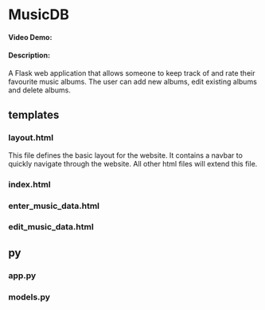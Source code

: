 # MusicDB
#### Video Demo:
#### Description:

A Flask web application that allows someone to keep track of and rate their favourite music albums.
The user can add new albums, edit existing albums and delete albums.

## templates

### layout.html
This file defines the basic layout for the website.
It contains a navbar to quickly navigate through the website.
All other html files will extend this file.

### index.html

### enter_music_data.html

### edit_music_data.html

## py

### app.py

### models.py

